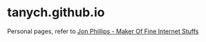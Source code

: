 # tanych.github.io
Personal pages, refer to [Jon Phillips - Maker Of Fine Internet Stuffs](https://jonphillips.ca/)
